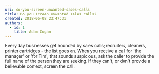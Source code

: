 ```yaml
---
uri: do-you-screen-unwanted-sales-calls
title: Do you screen unwanted sales calls?
created: 2018-06-08 23:47:31
authors:
  - id: 1
    title: Adam Cogan
---
```





<span class='intro'> Every day businesses get hounded by sales calls; recruiters, cleaners, printer cartridges - the list goes on. When you receive a call for 'the manager' or 'for Tim', that sounds suspicious, ask the caller to provide the full name of the person they are seeking. If they can't, or don't provide a believable context, screen the call.​<br> </span>




